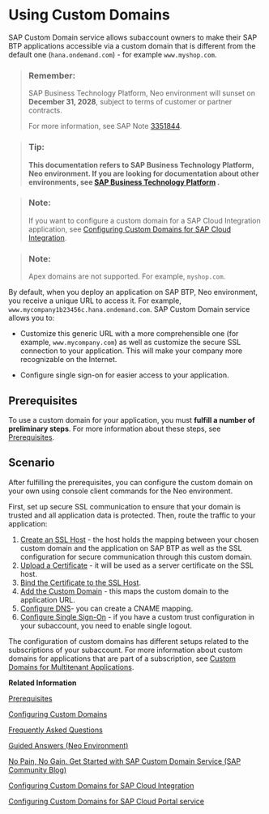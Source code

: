 <!-- loio98e655aacd1d4fc6a6ab23475b1afcd9 -->

# Using Custom Domains

SAP Custom Domain service allows subaccount owners to make their SAP BTP applications accessible via a custom domain that is different from the default one \(`hana.ondemand.com`\) - for example `www.myshop.com`.

> ### Remember:  
> SAP Business Technology Platform, Neo environment will sunset on **December 31, 2028**, subject to terms of customer or partner contracts.
> 
> For more information, see SAP Note [3351844](https://me.sap.com/notes/3351844).

> ### Tip:  
> **This documentation refers to SAP Business Technology Platform, Neo environment. If you are looking for documentation about other environments, see [SAP Business Technology Platform](https://help.sap.com/docs/btp/sap-business-technology-platform/sap-business-technology-platform?version=Cloud) .**

> ### Note:  
> If you want to configure a custom domain for a SAP Cloud Integration application, see [Configuring Custom Domains for SAP Cloud Integration](https://help.sap.com/viewer/368c481cd6954bdfa5d0435479fd4eaf/Cloud/en-US/7230b9ff41914cc0969223e6a020104b.html).

> ### Note:  
> Apex domains are not supported. For example, `myshop.com`.

By default, when you deploy an application on SAP BTP, Neo environment, you receive a unique URL to access it. For example, `www.mycompany1b23456c.hana.ondemand.com`. SAP Custom Domain service allows you to:

-   Customize this generic URL with a more comprehensible one \(for example, `www.mycompany.com`\) as well as customize the secure SSL connection to your application. This will make your company more recognizable on the Internet.

-   Configure single sign-on for easier access to your application.




## Prerequisites

To use a custom domain for your application, you must **fulfill a number of preliminary steps**. For more information about these steps, see [Prerequisites](prerequisites-cde2547.md).



## Scenario

After fulfilling the prerequisites, you can configure the custom domain on your own using console client commands for the Neo environment.

First, set up secure SSL communication to ensure that your domain is trusted and all application data is protected. Then, route the traffic to your application:

1.  [Create an SSL Host](configuring-custom-domains-77cf0e6.md#loio70f4d19d3dbd434aa9aa165d53e2896c) - the host holds the mapping between your chosen custom domain and the application on SAP BTP as well as the SSL configuration for secure communication through this custom domain.
2.  [Upload a Certificate](configuring-custom-domains-77cf0e6.md#loio55120d899d314e23ab8e33b4b388cea6) - it will be used as a server certificate on the SSL host.
3.  [Bind the Certificate to the SSL Host](configuring-custom-domains-77cf0e6.md#loio1d4248f3582a40cdb6f4a2439a55fb65).
4.  [Add the Custom Domain](configuring-custom-domains-77cf0e6.md#loiobf395cf25683491eabefadb4383ed7ff) - this maps the custom domain to the application URL.
5.  [Configure DNS](configuring-custom-domains-77cf0e6.md#loio004406e1c9a8441fb05a25f5f87d45b7)- you can create a CNAME mapping.
6.  [Configure Single Sign-On](configuring-custom-domains-77cf0e6.md#loio6b671d39f46c41d1bbd89b7e698fe384) - if you have a custom trust configuration in your subaccount, you need to enable single logout.

The configuration of custom domains has different setups related to the subscriptions of your subaccount. For more information about custom domains for applications that are part of a subscription, see [Custom Domains for Multitenant Applications](custom-domains-for-multitenant-applications-b2b5dcc.md).

**Related Information**  


[Prerequisites](prerequisites-cde2547.md "Before configuring an SAP custom domain, you need to perform some preliminary steps and fulfill a number of prerequisites.")

[Configuring Custom Domains](configuring-custom-domains-77cf0e6.md#loio77cf0e6cd32e496c9cc8eeac4bedde94 "To make sure that your domain is trusted and all application data is protected, you need to first set up secure SSL communication. The next step will then be to make your application accessible via the custom domain and route traffic to it.")

[Frequently Asked Questions](frequently-asked-questions-a226905.md "Answers to some of the most commonly asked questions about SAP Custom Domain service.")

[Guided Answers \(Neo Environment\)](https://ga.support.sap.com/dtp/viewer/index.html#/tree/2065/actions/26547:34945:27935)

[No Pain, No Gain. Get Started with SAP Custom Domain Service \(SAP Community Blog\)](https://blogs.sap.com/2019/01/30/no-pain-no-gain.-get-started-with-sap-cloud-platform-custom-domains/)

[Configuring Custom Domains for SAP Cloud Integration](https://help.sap.com/viewer/368c481cd6954bdfa5d0435479fd4eaf/Cloud/en-US/7230b9ff41914cc0969223e6a020104b.html)

[Configuring Custom Domains for SAP Cloud Portal service](https://help.sap.com/viewer/8422cb487c2146999a2a7dab9cc85cf7/Cloud/en-US/b5c7fa40ef394f28bf954eec5ed907d6.html)

